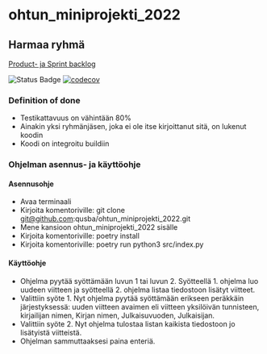 # ohtun_miniprojekti_2022

## Harmaa ryhmä

[Product- ja Sprint backlog](https://docs.google.com/spreadsheets/d/1dSeB2DVMEAkoBBqOm-5AjHcTrGz0yfAUg2ushvxjXvA/edit#gid=0)

![Status Badge](https://github.com/qusba/ohtun_miniprojekti_2022/workflows/CI/badge.svg)
[![codecov](https://codecov.io/gh/qusba/ohtun_miniprojekti_2022/branch/main/graph/badge.svg?token=X48HWMD7NB)](https://codecov.io/gh/qusba/ohtun_miniprojekti_2022)

### Definition of done

- Testikattavuus on vähintään 80%
- Ainakin yksi ryhmänjäsen, joka ei ole itse kirjoittanut sitä, on lukenut koodin
- Koodi on integroitu buildiin

### Ohjelman asennus- ja käyttöohje

#### Asennusohje

- Avaa terminaali
- Kirjoita komentoriville: git clone git@github.com:qusba/ohtun_miniprojekti_2022.git
- Mene kansioon ohtun_miniprojekti_2022 sisälle
- Kirjoita komentoriville: poetry install
- Kirjoita komentoriville: poetry run python3 src/index.py

#### Käyttöohje

- Ohjelma pyytää syöttämään luvun 1 tai luvun 2. Syötteellä 1. ohjelma luo uudeen viitteen ja syötteellä 2. ohjelma listaa tiedostoon lisätyt viitteet.
- Valittiin syöte 1. Nyt ohjelma pyytää syöttämään erikseen peräkkäin järjestyksessä: uuden viitteen avaimen eli viitteen yksilöivän tunnisteen, kirjailijan nimen, Kirjan nimen, Julkaisuvuoden, Julkaisijan.
- Valittiin syöte 2. Nyt ohjelma tulostaa listan kaikista tiedostoon jo lisätyistä viitteistä.
- Ohjelman sammuttaaksesi paina enteriä.
